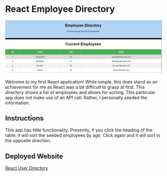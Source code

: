 # React Employee Directory

![Directory](./react-employee-directory/public/Screenshots/Directory.png)


Welcome to my first React application! While simple, this does stand as an achievement for me as React was a bit difficult to grasp at first. This directory shows a list of employees and allows for sorting. This particular app does not make use of an API call. Rather, I personally seeded the information.

## Instructions
This app has little functionality. Presently, if you click the heading of the table, it will sort the seeded employees by age. Click again and it will sort in the opposite direction.

## Deployed Website

<a href="https://admjeffery.github.io/React-Employee-Directory/" target="_top">React User Directory</a>
